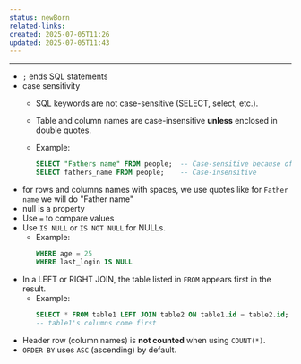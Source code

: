 ```yaml
---
status: newBorn
related-links: 
created: 2025-07-05T11:26
updated: 2025-07-05T11:43
---
```

---

- `;` ends SQL statements
- case sensitivity
	- SQL keywords are not case-sensitive (SELECT, select, etc.).
	- Table and column names are case-insensitive **unless** enclosed in double quotes.
	- Example:
	    
	    ```sql
	    SELECT "Fathers name" FROM people;  -- Case-sensitive because of quotes
	    SELECT fathers_name FROM people;    -- Case-insensitive
	    ```
- for rows and columns names with spaces, we use quotes like for `Father name` we will do "Father name"
- null is a property
- Use ` = ` to compare values
- Use `IS NULL` or `IS NOT NULL` for NULLs.
	- Example:
	    ```sql
	    WHERE age = 25
	    WHERE last_login IS NULL
	    ```
- In a LEFT or RIGHT JOIN, the table listed in `FROM` appears first in the result.
	- Example:
	    ```sql
	    SELECT * FROM table1 LEFT JOIN table2 ON table1.id = table2.id;
	    -- table1's columns come first
	    ```
- Header row (column names) is **not counted** when using `COUNT(*)`.
- `ORDER BY` uses `ASC` (ascending) by default.
